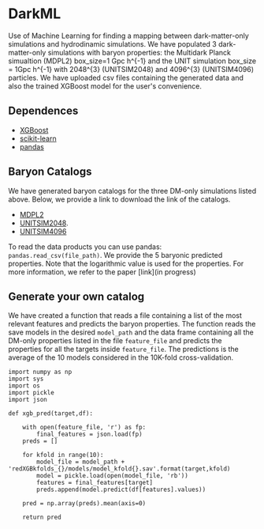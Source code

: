 # DarkML
Use of Machine Learning for finding a mapping between dark-matter-only simulations and hydrodinamic simulations. We have populated 3 dark-matter-only simulations with baryon properties: the Multidark Planck simualtion (MDPL2)  box_size=1 Gpc h^{-1} and the UNIT simulation box_size = 1Gpc h^{-1}  with 2048^{3} (UNITSIM2048) and 4096^{3} (UNITSIM4096) particles. We have uploaded csv files containing the generated data and also the trained XGBoost model for the user's convenience. 
## Dependences
* [XGBoost](https://xgboost.readthedocs.io/en/stable/) 
* [scikit-learn](https://xgboost.readthedocs.io/en/stable/)
* [pandas](https://pandas.pydata.org/)

## Baryon Catalogs
We have generated baryon catalogs for the three DM-only simulations listed above. Below, we provide a link to download the link of the catalogs.
* [MDPL2](https://dauam-my.sharepoint.com/:x:/g/personal/daniel_deandres_uam_es/EcyULkS8XpRKm_INV5dlS1EB_rUOpqOCbeDAg1DXG5-jiA?e=1UiD8y)
* [UNITSIM2048](https://dauam-my.sharepoint.com/:x:/g/personal/daniel_deandres_uam_es/EbjfLOfjKSBEotpHDyWLQW4BLIpoISDEqMbdhCZZejkJwg?e=wBNlci).
* [UNITSIM4096](https://dauam-my.sharepoint.com/:x:/g/personal/daniel_deandres_uam_es/EVl9JeU00bRJixIyzChHDjQB234Pw9LEhjg7gGHBu3sTDA?e=6MqCGs)

To read the data products you can use pandas: `pandas.read_csv(file_path)`. We provide the 5 baryonic predicted properties. Note that the logarithmic value is used for the properties. For more information, we refer to the paper [link](in progress)


## Generate your own catalog
We have created a function that reads a file containing a list of the most relevant features and predicts the baryon properties. The function reads the save models in the desired `model_path` and the data frame containing all the DM-only properties listed in the file `feature_file`  and predicts the properties for all the targets inside `feature_file`. The predictions is the average of the 10 models considered in the 10K-fold cross-validation.

```
import numpy as np
import sys
import os
import pickle
import json

def xgb_pred(target,df):
    
    with open(feature_file, 'r') as fp:
        final_features = json.load(fp)
    preds = []
    
    for kfold in range(10):
        model_file = model_path + 'redXGBkfolds_{}/models/model_kfold{}.sav'.format(target,kfold)
        model = pickle.load(open(model_file, 'rb'))
        features = final_features[target]
        preds.append(model.predict(df[features].values))

    pred = np.array(preds).mean(axis=0)
    
    return pred
```
